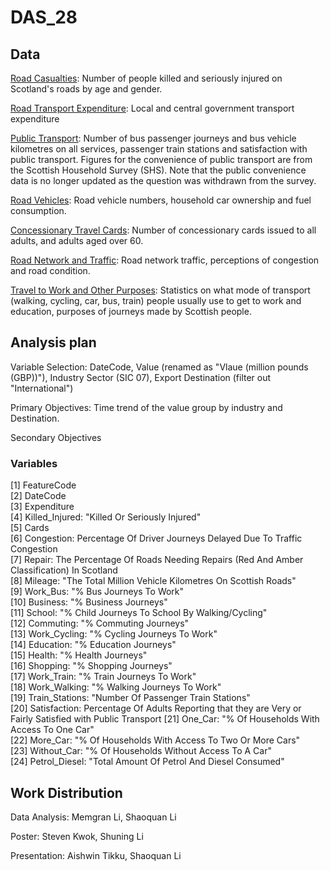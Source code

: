 # DAS_28

## Data

[Road Casualties](https://statistics.gov.scot/resource?uri=http%3A%2F%2Fstatistics.gov.scot%2Fdata%2Froad-safety): Number of people killed and seriously injured on Scotland's roads by age and gender.

[Road Transport Expenditure](https://statistics.gov.scot/resource?uri=http%3A%2F%2Fstatistics.gov.scot%2Fdata%2Froad-transport-expenditure): Local and central government transport expenditure

[Public Transport](https://statistics.gov.scot/resource?uri=http%3A%2F%2Fstatistics.gov.scot%2Fdata%2Fpublic-transport): Number of bus passenger journeys and bus vehicle kilometres on all services, passenger train stations and satisfaction with public transport. Figures for the convenience of public transport are from the Scottish Household Survey (SHS). Note that the public convenience data is no longer updated as the question was withdrawn from the survey.

[Road Vehicles](https://statistics.gov.scot/resource?uri=http%3A%2F%2Fstatistics.gov.scot%2Fdata%2Froad-vehicles): Road vehicle numbers, household car ownership and fuel consumption.

[Concessionary Travel Cards](https://statistics.gov.scot/resource?uri=http%3A%2F%2Fstatistics.gov.scot%2Fdata%2Fconcessionary-cards): Number of concessionary cards issued to all adults, and adults aged over 60.

[Road Network and Traffic](https://statistics.gov.scot/resource?uri=http%3A%2F%2Fstatistics.gov.scot%2Fdata%2Froad-network-traffic): Road network traffic, perceptions of congestion and road condition.

[Travel to Work and Other Purposes](https://statistics.gov.scot/resource?uri=http%3A%2F%2Fstatistics.gov.scot%2Fdata%2Ftravel-to-work-other): Statistics on what mode of transport (walking, cycling, car, bus, train) people usually use to get to work and education, purposes of journeys made by Scottish people.

## Analysis plan

Variable Selection: 
DateCode, Value (renamed as "Vlaue (million pounds (GBP))"), Industry Sector (SIC 07), Export Destination (filter out "International")

Primary Objectives:
Time trend of the value group by industry and Destination.

Secondary Objectives

### Variables

 [1] FeatureCode                                                                               
 [2] DateCode                                                                                   
 [3] Expenditure                                                                                
 [4] Killed_Injured: "Killed Or Seriously Injured"                                                                
 [5] Cards                                                                                      
 [6] Congestion: Percentage Of Driver Journeys Delayed Due To Traffic Congestion                            
 [7] Repair: The Percentage Of Roads Needing Repairs (Red And Amber Classification) In Scotland         
 [8] Mileage: "The Total Million Vehicle Kilometres On Scottish Roads"                                     
 [9] Work_Bus: "% Bus Journeys To Work"                                                                     
[10] Business: "% Business Journeys"                                                                        
[11] School: "% Child Journeys To School By Walking/Cycling"                                              
[12] Commuting: "% Commuting Journeys"                                                                       
[13] Work_Cycling: "% Cycling Journeys To Work"                                                                 
[14] Education: "% Education Journeys"                                                                       
[15] Health: "% Health Journeys"                                                                          
[16] Shopping: "% Shopping Journeys"                                                                        
[17] Work_Train: "% Train Journeys To Work"                                                                   
[18] Work_Walking: "% Walking Journeys To Work"                                                                 
[19] Train_Stations: "Number Of Passenger Train Stations"                                                         
[20] Satisfaction: Percentage Of Adults Reporting that they are Very or Fairly Satisfied with Public Transport
[21] One_Car: "% Of Households With Access To One Car"                                                     
[22] More_Car: "% Of Households With Access To Two Or More Cars"                                            
[23] Without_Car: "% Of Households Without Access To A Car"                                                    
[24] Petrol_Diesel: "Total Amount Of Petrol And Diesel Consumed"  



## Work Distribution

  Data Analysis: Memgran Li, Shaoquan Li
  
  Poster: Steven Kwok, Shuning Li
  
  Presentation: Aishwin Tikku, Shaoquan Li
